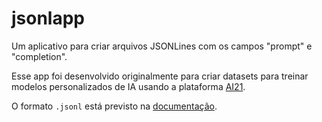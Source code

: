 # jsonlapp

Um aplicativo para criar arquivos JSONLines com os campos "prompt" e "completion".

Esse app foi desenvolvido originalmente para criar datasets para treinar modelos personalizados de IA usando a plataforma [AI21](https://www.ai21.com/).

O formato `.jsonl` está previsto na [documentação](https://docs.ai21.com/docs/training-data).
